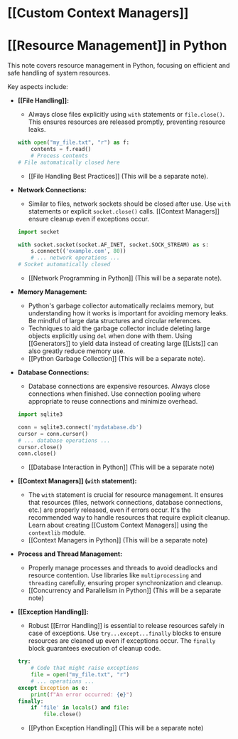 # [[Custom Context Managers]]
# [[Resource Management]] in Python

This note covers resource management in Python, focusing on efficient and safe handling of system resources.

Key aspects include:

* **[[File Handling]]:**
    * Always close files explicitly using `with` statements or `file.close()`.  This ensures resources are released promptly, preventing resource leaks.
    ```python
    with open("my_file.txt", "r") as f:
        contents = f.read()
        # Process contents
    # File automatically closed here
    ```
    * [[File Handling Best Practices]]  (This will be a separate note).

* **Network Connections:**
    * Similar to files, network sockets should be closed after use.  Use `with` statements or explicit `socket.close()` calls.  [[Context Managers]] ensure cleanup even if exceptions occur.
    ```python
    import socket

    with socket.socket(socket.AF_INET, socket.SOCK_STREAM) as s:
        s.connect(('example.com', 80))
        # ... network operations ...
    # Socket automatically closed
    ```
    * [[Network Programming in Python]] (This will be a separate note).

* **Memory Management:**
    * Python's garbage collector automatically reclaims memory, but understanding how it works is important for avoiding memory leaks.  Be mindful of large data structures and circular references.
    * Techniques to aid the garbage collector include deleting large objects explicitly using `del` when done with them.  Using [[Generators]] to yield data instead of creating large [[Lists]] can also greatly reduce memory use.
    * [[Python Garbage Collection]] (This will be a separate note).

* **Database Connections:**
    * Database connections are expensive resources.  Always close connections when finished.  Use connection pooling where appropriate to reuse connections and minimize overhead.
    ```python
    import sqlite3

    conn = sqlite3.connect('mydatabase.db')
    cursor = conn.cursor()
    # ... database operations ...
    cursor.close()
    conn.close()
    ```
    * [[Database Interaction in Python]] (This will be a separate note)


* **[[Context Managers]] (`with` statement):**
    * The `with` statement is crucial for resource management.  It ensures that resources (files, network connections, database connections, etc.) are properly released, even if errors occur.  It's the recommended way to handle resources that require explicit cleanup.  Learn about creating [[Custom Context Managers]] using the `contextlib` module.
    * [[Context Managers in Python]] (This will be a separate note)


* **Process and Thread Management:**
    * Properly manage processes and threads to avoid deadlocks and resource contention. Use libraries like `multiprocessing` and `threading` carefully, ensuring proper synchronization and cleanup.
    * [[Concurrency and Parallelism in Python]] (This will be a separate note)

* **[[Exception Handling]]:**
    * Robust [[Error Handling]] is essential to release resources safely in case of exceptions. Use `try...except...finally` blocks to ensure resources are cleaned up even if exceptions occur.  The `finally` block guarantees execution of cleanup code.
    ```python
    try:
        # Code that might raise exceptions
        file = open("my_file.txt", "r")
        # ... operations ...
    except Exception as e:
        print(f"An error occurred: {e}")
    finally:
        if 'file' in locals() and file:
            file.close()
    ```
    * [[Python Exception Handling]] (This will be a separate note)
